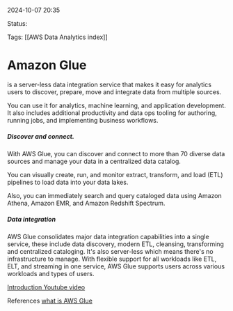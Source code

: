 2024-10-07 20:35

Status:

Tags:
[[AWS Data Analytics index]]

# Amazon Glue

is a server-less data integration service that makes it easy for analytics users to discover, prepare, move and integrate data from multiple sources.

You can use it for analytics, machine learning, and application development. It also includes additional productivity and data ops tooling for authoring, running jobs, and implementing business workflows.

##### Discover and connect.

With AWS Glue, you can discover and connect to more than 70 diverse data sources and manage your data in a centralized data catalog.

You can visually create, run, and monitor extract, transform, and load (ETL) pipelines to load data into your data lakes.

Also, you can immediately search and query cataloged data using Amazon Athena, Amazon EMR, and Amazon Redshift Spectrum.

##### Data integration

AWS Glue consolidates major data integration capabilities into a single service, these include data discovery, modern ETL, cleansing, transforming and centralized cataloging. It's also server-less which means there's no infrastructure to manage. With flexible support for all workloads like ETL, ELT, and streaming in one service, AWS Glue supports users across various workloads and types of users.

[Introduction Youtube video](https://youtu.be/u14iVEc-C6E)



References 
[what is AWS Glue](https://docs.aws.amazon.com/glue/latest/dg/what-is-glue.html)